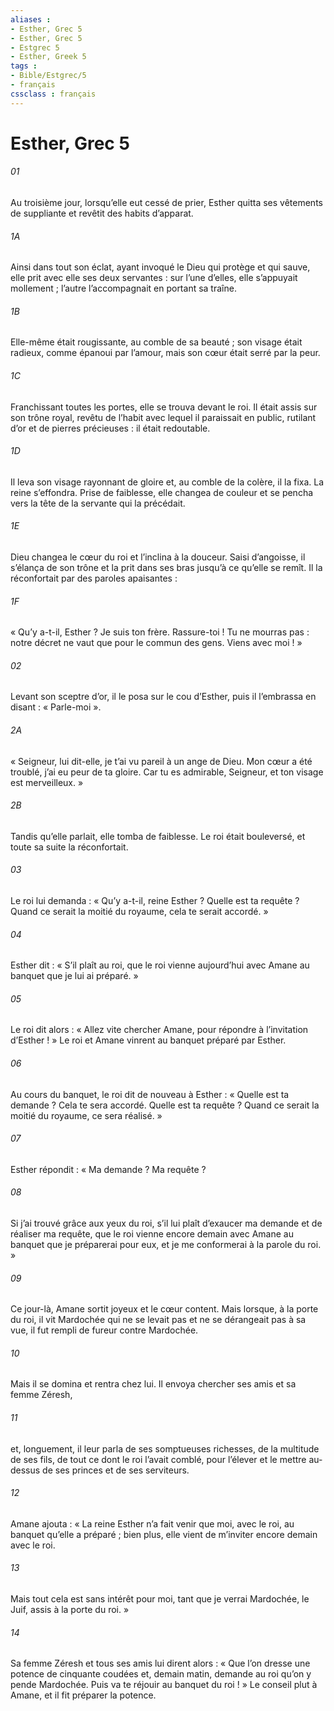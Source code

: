 ```yaml
---
aliases : 
- Esther, Grec 5
- Esther, Grec 5
- Estgrec 5
- Esther, Greek 5
tags : 
- Bible/Estgrec/5
- français
cssclass : français
---
```


# Esther, Grec 5

###### 01
Au troisième jour, lorsqu’elle eut cessé de prier, Esther quitta ses vêtements de suppliante et revêtit des habits d’apparat.
###### 1A
Ainsi dans tout son éclat, ayant invoqué le Dieu qui protège et qui sauve, elle prit avec elle ses deux servantes : sur l’une d’elles, elle s’appuyait mollement ; l’autre l’accompagnait en portant sa traîne.
###### 1B
Elle-même était rougissante, au comble de sa beauté ; son visage était radieux, comme épanoui par l’amour, mais son cœur était serré par la peur.
###### 1C
Franchissant toutes les portes, elle se trouva devant le roi. Il était assis sur son trône royal, revêtu de l’habit avec lequel il paraissait en public, rutilant d’or et de pierres précieuses : il était redoutable.
###### 1D
Il leva son visage rayonnant de gloire et, au comble de la colère, il la fixa. La reine s’effondra. Prise de faiblesse, elle changea de couleur et se pencha vers la tête de la servante qui la précédait.
###### 1E
Dieu changea le cœur du roi et l’inclina à la douceur. Saisi d’angoisse, il s’élança de son trône et la prit dans ses bras jusqu’à ce qu’elle se remît. Il la réconfortait par des paroles apaisantes :
###### 1F
« Qu’y a-t-il, Esther ? Je suis ton frère. Rassure-toi ! Tu ne mourras pas : notre décret ne vaut que pour le commun des gens. Viens avec moi ! »
###### 02
Levant son sceptre d’or, il le posa sur le cou d’Esther, puis il l’embrassa en disant : « Parle-moi ».
###### 2A
« Seigneur, lui dit-elle, je t’ai vu pareil à un ange de Dieu. Mon cœur a été troublé, j’ai eu peur de ta gloire. Car tu es admirable, Seigneur, et ton visage est merveilleux. »
###### 2B
Tandis qu’elle parlait, elle tomba de faiblesse. Le roi était bouleversé, et toute sa suite la réconfortait.
###### 03
Le roi lui demanda : « Qu’y a-t-il, reine Esther ? Quelle est ta requête ? Quand ce serait la moitié du royaume, cela te serait accordé. »
###### 04
Esther dit : « S’il plaît au roi, que le roi vienne aujourd’hui avec Amane au banquet que je lui ai préparé. »
###### 05
Le roi dit alors : « Allez vite chercher Amane, pour répondre à l’invitation d’Esther ! »
Le roi et Amane vinrent au banquet préparé par Esther.
###### 06
Au cours du banquet, le roi dit de nouveau à Esther : « Quelle est ta demande ? Cela te sera accordé. Quelle est ta requête ? Quand ce serait la moitié du royaume, ce sera réalisé. »
###### 07
Esther répondit : « Ma demande ? Ma requête ?
###### 08
Si j’ai trouvé grâce aux yeux du roi, s’il lui plaît d’exaucer ma demande et de réaliser ma requête, que le roi vienne encore demain avec Amane au banquet que je préparerai pour eux, et je me conformerai à la parole du roi. »
###### 09
Ce jour-là, Amane sortit joyeux et le cœur content. Mais lorsque, à la porte du roi, il vit Mardochée qui ne se levait pas et ne se dérangeait pas à sa vue, il fut rempli de fureur contre Mardochée.
###### 10
Mais il se domina et rentra chez lui. Il envoya chercher ses amis et sa femme Zéresh,
###### 11
et, longuement, il leur parla de ses somptueuses richesses, de la multitude de ses fils, de tout ce dont le roi l’avait comblé, pour l’élever et le mettre au-dessus de ses princes et de ses serviteurs.
###### 12
Amane ajouta : « La reine Esther n’a fait venir que moi, avec le roi, au banquet qu’elle a préparé ; bien plus, elle vient de m’inviter encore demain avec le roi.
###### 13
Mais tout cela est sans intérêt pour moi, tant que je verrai Mardochée, le Juif, assis à la porte du roi. »
###### 14
Sa femme Zéresh et tous ses amis lui dirent alors : « Que l’on dresse une potence de cinquante coudées et, demain matin, demande au roi qu’on y pende Mardochée. Puis va te réjouir au banquet du roi ! » Le conseil plut à Amane, et il fit préparer la potence.
